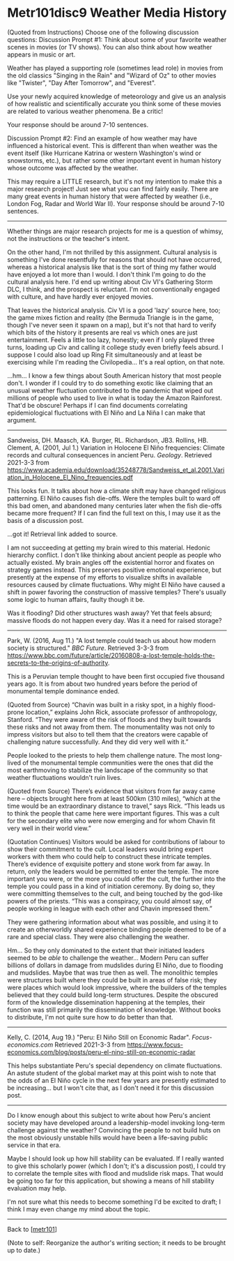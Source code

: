# Metr101disc9 Weather Media History

(Quoted from Instructions)
Choose one of the following discussion questions: 
Discussion Prompt #1: Think about some of your favorite weather scenes in movies (or TV shows). You can also think about how weather appears in music or art. 

Weather has played a supporting role (sometimes lead role) in movies from the old classics "Singing in the Rain" and "Wizard of Oz" to other movies like "Twister", "Day After Tomorrow", and "Everest". 

Use your newly acquired knowledge of meteorology and give us an analysis of how realistic and scientifically accurate you think some of these movies are related to various weather phenomena. Be a critic! 

Your response should be around 7-10 sentences. 
 

Discussion Prompt #2:  Find an example of how weather may have influenced a historical event. This is different than when weather was the event itself (like Hurricane Katrina or western Washington's wind or snowstorms, etc.), but rather some other important event in human history whose outcome was affected by the weather.

This may require a LITTLE research, but it's not my intention to make this a major research project! Just see what you can find fairly easily. There are many great events in human history that were affected by weather (i.e., London Fog, Radar and World War II). Your response should be around 7-10 sentences. 

---
Whether things are major research projects for me is a question of whimsy, not the instructions or the teacher's intent.

On the other hand, I'm not thrilled by this assignment.  Cultural analysis is something I've done resentfully for reasons that should not have occurred, whereas a historical analysis like that is the sort of thing my father would have enjoyed a lot more than I would.  I don't think I'm going to do the cultural analysis here.  I'd end up writing about Civ VI's Gathering Storm DLC, I think, and the prospect is reluctant.  I'm not conventionally engaged with culture, and have hardly ever enjoyed movies.

That leaves the historical analysis.  Civ VI is a good 'lazy' source here, too; the game mixes fiction and reality (the Bermuda Triangle is in the game, though I've never seen it spawn on a map), but it's not that hard to verify which bits of the history it presents are real vs which ones are just entertainment.  Feels a little too lazy, honestly; even if I only played three turns, loading up Civ and calling it college study even briefly feels absurd.  I suppose I could also load up Ring Fit simultaneously and at least be exercising while I'm reading the Civilopedia...  It's a real option, on that note.

...hm...  I know a few things about South American history that most people don't.  I wonder if I could try to do something exotic like claiming that an unusual weather fluctuation contributed to the pandemic that wiped out millions of people who used to live in what is today the Amazon Rainforest.  That'd be obscure!  Perhaps if I can find documents correlating epidemiological fluctuations with El Niño and La Niña I can make that argument.

---
Sandweiss, DH.  Maasch, KA.  Burger, RL.  Richardson, JB3.  Rollins, HB.  Clement, A.  (2001, Jul 1.)  Variation in Holocene El Niño frequencies: Climate records and cultural consequences in ancient Peru.  *Geology*.  Retrieved 2021-3-3 from https://www.academia.edu/download/35248778/Sandweiss_et_al.2001.Variation_in_Holocene_El_Nino_frequencies.pdf

This looks fun.  It talks about how a climate shift may have changed religious patterning.  El Niño causes fish die-offs.  Were the temples built to ward off this bad omen, and abandoned many centuries later when the fish die-offs became more frequent?  If I can find the full text on this, I may use it as the basis of a discussion post.

...got it!  Retrieval link added to source.

I am not succeeding at getting my brain wired to this material.  Hedonic hierarchy conflict.  I don't like thinking about ancient people as people who actually existed.  My brain angles off the existential horror and fixates on strategy games instead.  This preserves positive emotional experience, but presently at the expense of my efforts to visualize shifts in available resources caused by climate fluctuations.  Why might El Niño have caused a shift in power favoring the construction of massive temples?  There's usually some logic to human affairs, faulty though it be.

Was it flooding?  Did other structures wash away?  Yet that feels absurd; massive floods do not happen every day.  Was it a need for raised storage?

---
Park, W.  (2016, Aug 11.)  "A lost temple could teach us about how modern society is structured."  *BBC Future*.  Retrieved 3-3-3 from https://www.bbc.com/future/article/20160808-a-lost-temple-holds-the-secrets-to-the-origins-of-authority.

This is a Peruvian temple thought to have been first occupied five thousand years ago.  It is from about two hundred years before the period of monumental temple dominance ended.

(Quoted from Source)
“Chavin was built in a risky spot, in a highly flood-prone location,” explains John Rick, associate professor of anthropology, Stanford. “They were aware of the risk of floods and they built towards these risks and not away from them. The monumentality was not only to impress visitors but also to tell them that the creators were capable of challenging nature successfully. And they did very well with it.”

People looked to the priests to help them challenge nature.  The most long-lived of the monumental temple communities were the ones that did the most earthmoving to stabilize the landscape of the community so that weather fluctuations wouldn't ruin lives.

(Quoted from Source)
There’s evidence that visitors from far away came here – objects brought here from at least 500km (310 miles), “which at the time would be an extraordinary distance to travel,” says Rick. “This leads us to think the people that came here were important figures. This was a cult for the secondary elite who were now emerging and for whom Chavin fit very well in their world view.”

(Quotation Continues)
Visitors would be asked for contributions of labour to show their commitment to the cult. Local leaders would bring expert workers with them who could help to construct these intricate temples. There’s evidence of exquisite pottery and stone work from far away. In return, only the leaders would be permitted to enter the temple. The more important you were, or the more you could offer the cult, the further into the temple you could pass in a kind of initiation ceremony. By doing so, they were committing themselves to the cult, and being touched by the god-like powers of the priests. “This was a conspiracy, you could almost say, of people working in league with each other and Chavin impressed them.”

They were gathering information about what was possible, and using it to create an otherworldly shared experience binding people deemed to be of a rare and special class.  They were also challenging the weather.

Hm...  So they only dominated to the extent that their initiated leaders seemed to be *able* to challenge the weather...  Modern Peru can suffer billions of dollars in damage from mudslides during El Niño, due to flooding and mudslides.  Maybe that was true then as well.  The monolithic temples were structures built where they could be built in areas of false risk; they were places which would look impressive, where the builders of the temples believed that they could build long-term structures.  Despite the obscured form of the knowledge dissemination happening at the temples, their function was still primarily the dissemination of knowledge.  Without books to distribute, I'm not quite sure how to do better than that.

---
Kelly, C.  (2014, Aug 19.)  "Peru: El Niño Still on Economic Radar".  *Focus-economics.com*  Retrieved 2021-3-3 from https://www.focus-economics.com/blog/posts/peru-el-nino-still-on-economic-radar

This helps substantiate Peru's special dependency on climate fluctuations.  An astute student of the global market may at this point wish to note that the odds of an El Niño cycle in the next few years are presently estimated to be increasing... but I won't cite that, as I don't need it for this discussion post.

---
Do I know enough about this subject to write about how Peru's ancient society may have developed around a leadership-model invoking long-term challenge against the weather?  Convincing the people to not build huts on the most obviously unstable hills would have been a life-saving public service in that era.

Maybe I should look up how hill stability can be evaluated.  If I really wanted to give this scholarly power (which I don't; it's a discussion post), I could try to correlate the temple sites with flood and mudslide risk maps.  That would be going too far for this application, but showing a means of hill stability evaluation may help.

I'm not sure what this needs to become something I'd be excited to draft; I think I may even change my mind about the topic.

---
Back to [[metr101]]

(Note to self: Reorganize the author's writing section; it needs to be brought up to date.)

[//begin]: # "Autogenerated link references for markdown compatibility"
[metr101]: metr101.md "METR101"
[//end]: # "Autogenerated link references"